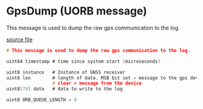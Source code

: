 # GpsDump (UORB message)

This message is used to dump the raw gps communication to the log.

[source file](https://github.com/PX4/PX4-Autopilot/blob/main/msg/GpsDump.msg)

```c
# This message is used to dump the raw gps communication to the log.

uint64 timestamp # time since system start (microseconds)

uint8 instance   # Instance of GNSS receiver
uint8 len        # length of data, MSB bit set = message to the gps device,
                 # clear = message from the device
uint8[79] data   # data to write to the log

uint8 ORB_QUEUE_LENGTH = 8

```
